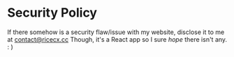 # Security Policy

If there somehow is a security flaw/issue with my website, disclose it to me at contact@ricecx.cc
Though, it's a React app so I sure _hope_ there isn't any. : )
